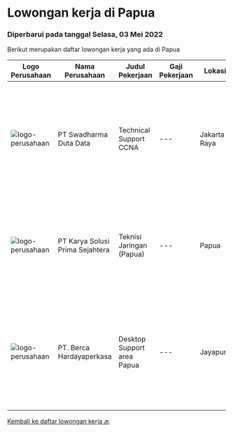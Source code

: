 
  # Lowongan kerja di Papua

  ### Diperbarui pada tanggal Selasa, 03 Mei 2022

  Berikut merupakan daftar lowongan kerja yang ada di Papua

  |Logo Perusahaan | Nama Perusahaan | Judul Pekerjaan | Gaji Pekerjaan | Lokasi | Deskripsi | Tanggal diunggah | Pranala |
  | -------------- | --------------- | --------------- | --------- | --------- | -------------- | ------- | ----------- |
  |![logo-perusahaan](https://image-service-cdn.seek.com.au/d44e24ea8df7f01da15345a414795777e59f4e7a/ee4dce1061f3f616224767ad58cb2fc751b8d2dc)|PT Swadharma Duta Data|Technical Support CCNA|---|Jakarta Raya|Kualifikasi : D3- S1 bidang Teknik Informatika, Ilmu Komputer Usia 20 - 30 tahun Pengalaman di bidang IT Network 1 - 2 Tahun Menguasai bidang IT...|Senin, 25 April 2022|https://www.jobstreet.co.id/id/job/technical-support-ccna-3865673?token=0~541c1937-03f8-4b52-8e7c-ac379f8e00b9&sectionRank=1&jobId=jobstreet-id-job-3865673|
|![logo-perusahaan](https://image-service-cdn.seek.com.au/bb0f2c313297f2db3d497466b95d7da85644edc0/ee4dce1061f3f616224767ad58cb2fc751b8d2dc)|PT Karya Solusi Prima Sejahtera|Teknisi Jaringan (Papua)|---|Papua|KUALIFIKASI : Min. Lulusan SMK Teknik Komputer dan Jaringan Usia maksimal 26 tahun Memiliki pengalaman minimal 1 tahun sebagai Teknisi Jaringan...|Senin, 25 April 2022|https://www.jobstreet.co.id/id/job/teknisi-jaringan-papua-3865426?token=0~541c1937-03f8-4b52-8e7c-ac379f8e00b9&sectionRank=2&jobId=jobstreet-id-job-3865426|
|![logo-perusahaan](https://image-service-cdn.seek.com.au/6a76252207cfed561e664c874d4631f4aefd8409/ee4dce1061f3f616224767ad58cb2fc751b8d2dc)|PT. Berca Hardayaperkasa|Desktop Support area Papua|---|Jayapura|Responsibilities: Analyzing, diagnosing, and installation to several areas including desktop hardware, operating systems (Windows 7/8/10), application...|Rabu, 13 April 2022|https://www.jobstreet.co.id/id/job/desktop-support-area-papua-3842561?token=0~541c1937-03f8-4b52-8e7c-ac379f8e00b9&sectionRank=3&jobId=jobstreet-id-job-3842561|


  [Kembali ke daftar lowongan kerja 🔙](../README.md#daftar-lowongan-kerja)
  